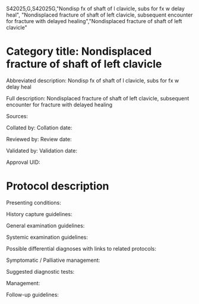 S42025,G,S42025G,"Nondisp fx of shaft of l clavicle, subs for fx w delay heal", "Nondisplaced fracture of shaft of left clavicle, subsequent encounter for fracture with delayed healing","Nondisplaced fracture of shaft of left clavicle"
# Category title: Nondisplaced fracture of shaft of left clavicle

Abbreviated description: Nondisp fx of shaft of l clavicle, subs for fx w delay heal

Full description: Nondisplaced fracture of shaft of left clavicle, subsequent encounter for fracture with delayed healing

Sources:

Collated by:
Collation date:

Reviewed by:
Review date:

Validated by:
Validation date:

Approval UID:

# Protocol description

Presenting conditions:

History capture guidelines:

General examination guidelines:

Systemic examination guidelines:

Possible differential diagnoses with links to related protocols:

Symptomatic / Palliative management:

Suggested diagnostic tests:

Management:

Follow-up guidelines:
